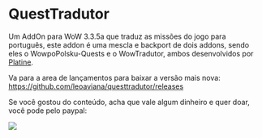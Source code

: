 # QuestTradutor
Um AddOn para WoW 3.3.5a que traduz as missões do jogo para português, este addon é uma mescla e backport de dois addons,
sendo eles o WowpoPolsku-Quests e o WowTradutor, ambos desenvolvidos por [Platine](https://www.curseforge.com/wow/addons/quest-translator).

Va para a area de lançamentos para baixar a versão mais nova: https://github.com/leoaviana/questtradutor/releases

Se você gostou do conteúdo, acha que vale algum dinheiro e quer doar, você pode pelo paypal:

[![](https://www.paypalobjects.com/pt_BR/BR/i/btn/btn_donateCC_LG.gif)](https://www.paypal.com/cgi-bin/webscr?cmd=_s-xclick&hosted_button_id=CSQHQU3DNCRYU)
